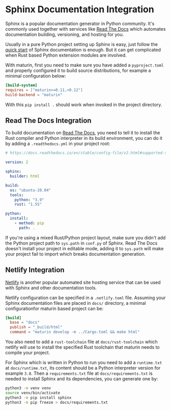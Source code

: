 # Sphinx Documentation Integration

Sphinx is a popular documentation generator in Python community.
It's commonly used together with services like [Read The Docs](https://readthedocs.org/)
which automates documentation building, versioning, and hosting for you.

Usually in a pure Python project setting up Sphinx is easy, just follow the
[quick start](https://www.sphinx-doc.org/en/master/usage/quickstart.html) of
Sphinx documentation is enough. But it can get complicated when Rust
based Python extension modules are involved.

With maturin, first you need to make sure you have added a `pyproject.toml` and
properly configured it to build source distributions, for example a minimal configuration below:

```toml
[build-system]
requires = ["maturin>=0.11,<0.12"]
build-backend = "maturin"
```

With this `pip install .` should work when invoked in the project directory.

## Read The Docs Integration

To build documentation on [Read The Docs](https://readthedocs.org/), you need
to tell it to install the Rust compiler and Python interpreter in its build environment,
you can do it by adding a `.readthedocs.yml` in your project root:

```yaml
# https://docs.readthedocs.io/en/stable/config-file/v2.html#supported-settings

version: 2

sphinx:
  builder: html

build:
  os: "ubuntu-20.04"
  tools:
    python: "3.9"
    rust: "1.55"

python:
  install:
    - method: pip
      path: .
```

If you're using a mixed Rust/Python project layout, make sure you didn't add the
Python project path to `sys.path` in `conf.py` of Sphinx. Read The Docs
doesn't install your project in editable mode, adding it to `sys.path` will make
your project fail to import which breaks documentation generation.

## Netlify Integration

[Netlify](https://www.netlify.com/) is another popular automated site hosting
service that can be used with Sphinx and other documentation tools.

Netlify configuration can be specified in a `.netlify.toml` file. Assuming your
Sphinx documentation files are placed in `docs/` directory, a minimal
configurationfor maturin based project can be:

```toml
[build]
  base = "docs"
  publish = "_build/html"
  command = "maturin develop -m ../Cargo.toml && make html"
```

You also need to add a `rust-toolchain` file at `docs/rust-toolchain` which netlify
will use to install the specified Rust toolchain that maturin needs to compile
your project.

For Sphinx which is written in Python to run you need to add a `runtime.txt` at
`docs/runtime.txt`, its content should be a Python interpreter version for
example `3.8`. Then a `requirements.txt` file at `docs/requirements.txt` is
needed to install Sphinx and its dependencies, you can generate one by:

```bash
python3 -m venv venv
source venv/bin/activate
python3 -m pip install sphinx
python3 -m pip freeze > docs/requirements.txt
```
